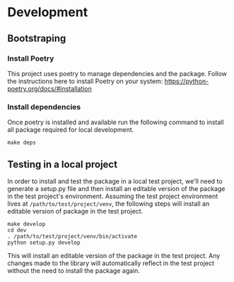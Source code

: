 # Development

## Bootstraping

### Install Poetry

This project uses poetry to manage dependencies and the package. Follow the
instructions here to install Poetry on your system:
https://python-poetry.org/docs/#installation

### Install dependencies

Once poetry is installed and available run the following command to install all
package required for local development.

```
make deps
```

## Testing in a local project

In order to install and test the package in a local test project, we'll need to
generate a setup.py file and then install an editable version of the package in
the test project's environment. Assuming the test project environment lives at
`/path/to/test/project/venv`, the following steps will install an editable
version of package in the test project.

```
make develop
cd dev
. /path/to/test/project/venv/bin/activate
python setup.py develop
```

This will install an editable version of the package in the test project. Any
changes made to the library will automatically reflect in the test project
without the need to install the package again.
